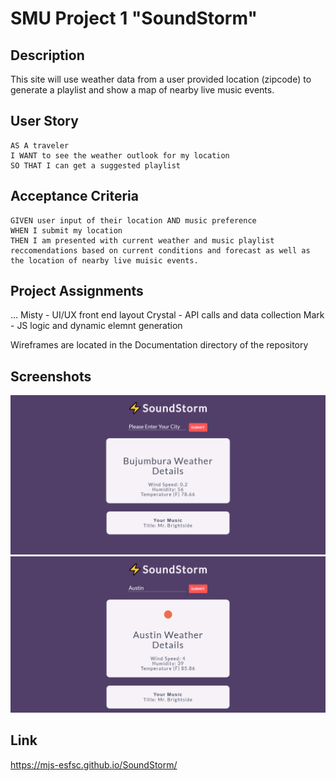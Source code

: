 # SMU Project 1 "SoundStorm"

## Description 

This site will use weather data from a user provided location (zipcode) to generate a playlist and show a map of nearby live music events.

## User Story

```
AS A traveler
I WANT to see the weather outlook for my location
SO THAT I can get a suggested playlist
```

## Acceptance Criteria

```
GIVEN user input of their location AND music preference
WHEN I submit my location
THEN I am presented with current weather and music playlist reccomendations based on current conditions and forecast as well as the location of nearby live muisic events.
```

## Project Assignments

...
Misty - UI/UX front end layout
Crystal - API calls and data collection
Mark - JS logic and dynamic elemnt generation


Wireframes are located in the Documentation directory of the repository

## Screenshots
![Screenshot of Sound Storm](./assets/images/screenshot1.png)
![Screenshot of Sound Storm](./assets/images/screenshot2.png)

## Link
https://mjs-esfsc.github.io/SoundStorm/

